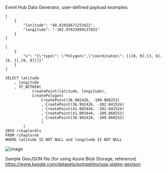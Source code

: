 Event Hub Data Generator, user-defined payload examples:

```
[
    {
        "latitude": "40.82018471253422",
        "longitude": "-102.97433999137931"
    }
]
```

```
[
    {
        "x": "{\"type\": \"Polygon\",\"coordinates\": [[[0, 0],[3, 6],[6, 1],[0, 0]]]}"
    }
]
```

```
SELECT latitude
    , longitude
    , ST_WITHIN(
            CreatePoint(latitude, longitude),
            CreatePolygon(
                CreatePoint(36.992426, -109.060253)
                , CreatePoint(36.992426, -102.041524)
                , CreatePoint(41.003444, -102.041524)
                , CreatePoint(41.003444, -109.060253)
                , CreatePoint(36.992426, -109.060253)
                )
        ) 
INTO rchaplerdls 
FROM rchaplereh
WHERE latitude IS NOT NULL and longitude IS NOT NULL
```

![image](https://github.com/richchapler/AzureSolutions/assets/44923999/705a6ed9-e672-4298-bb02-8fe7a56317a0)

Sample GeoJSON file (for using Azure Blob Storage, reference)
https://www.kaggle.com/datasets/pompelmo/usa-states-geojson
